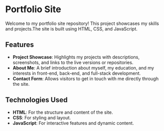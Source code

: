 # Portfolio Site

Welcome to my portfolio site repository! This project showcases my skills and projects.The site is built using HTML, CSS, and JavaScript.

## Features

- **Project Showcase**: Highlights my projects with descriptions, screenshots, and links to the live versions or repositories.
- **About Me**: A brief introduction about myself, my education, and my interests in front-end, back-end, and full-stack development.
- **Contact Form**: Allows visitors to get in touch with me directly through the site.

## Technologies Used

- **HTML**: For the structure and content of the site.
- **CSS**: For styling and layout.
- **JavaScript**: For interactive features and dynamic content.

